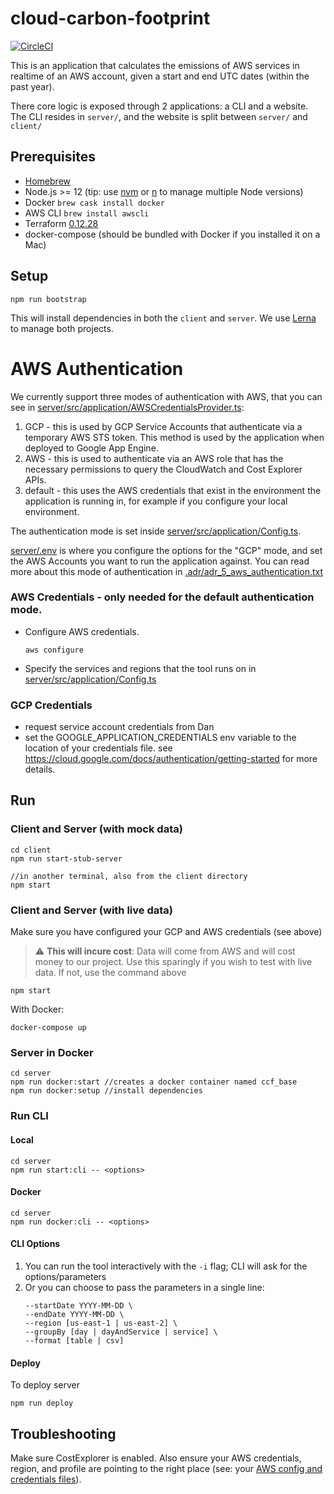 # cloud-carbon-footprint

[![CircleCI](https://circleci.com/gh/twlabs/cloud-carbon-footprint.svg?style=shield&circle-token=82a0b0fe3e8ea0756b36f185d500ee10d191838e)](https://circleci.com/gh/twlabs/cloud-carbon-footprint/tree/trunk)

This is an application that calculates the emissions of AWS services in realtime of an AWS account, given a start and end UTC dates (within the past year).

There core logic is exposed through 2 applications: a CLI and a website. The CLI resides in `server/`, and the website is split between `server/` and `client/`

## Prerequisites

- [Homebrew](https://brew.sh)
- Node.js >= 12 (tip: use [nvm](https://github.com/nvm-sh/nvm) or [n](https://github.com/tj/n) to manage multiple Node versions)
- Docker `brew cask install docker`
- AWS CLI `brew install awscli`
- Terraform [0.12.28](https://releases.hashicorp.com/terraform/0.12.28/) 
- docker-compose (should be bundled with Docker if you installed it on a Mac)

## Setup

```
npm run bootstrap
```

This will install dependencies in both the `client` and `server`. We use [Lerna](https://lerna.js.org) to manage both projects.

# AWS Authentication 

We currently support three modes of authentication with AWS, that you can see in [server/src/application/AWSCredentialsProvider.ts](server/src/application/AWSCredentialsProvider.ts):

1. GCP - this is used by GCP Service Accounts that authenticate via a temporary AWS STS token. This method is used by the application when deployed to Google App Engine.
2. AWS - this is used to authenticate via an AWS role that has the necessary permissions to query the CloudWatch and Cost Explorer APIs.   
3. default - this uses the AWS credentials that exist in the environment the application is running in, for example if you configure your local environment.   

The authentication mode is set inside [server/src/application/Config.ts](server/src/application/Config.ts).

[server/.env](server/.env) is where you configure the options for the "GCP" mode, and set the AWS Accounts you want to run the application against. 
You can read more about this mode of authentication in [.adr/adr_5_aws_authentication.txt](.adr/adr_5_aws_authentication.txt)

### AWS Credentials - only needed for the default authentication mode. 
 
- Configure AWS credentials.
  ```
  aws configure
  ```
- Specify the services and regions that the tool runs on in [server/src/application/Config.ts](server/src/application/Config.ts)

### GCP Credentials

- request service account credentials from Dan
- set the GOOGLE_APPLICATION_CREDENTIALS env variable to the location of your credentials file.
see https://cloud.google.com/docs/authentication/getting-started for more details.

## Run

### Client and Server (with mock data)
```
cd client
npm run start-stub-server

//in another terminal, also from the client directory
npm start
```

### Client and Server (with live data)
Make sure you have configured your GCP and AWS credentials (see above)
> :warning: **This will incure cost**: Data will come from AWS and will cost money to our project. Use this sparingly if you wish to test with live data. If not, use the command above

```
npm start
```

With Docker:

```
docker-compose up
```


### Server in Docker

```
cd server
npm run docker:start //creates a docker container named ccf_base
npm run docker:setup //install dependencies
```

### Run CLI

#### Local

```
cd server
npm run start:cli -- <options>
```

#### Docker

```
cd server
npm run docker:cli -- <options>
```

#### CLI Options

1. You can run the tool interactively with the `-i` flag; CLI will ask for the options/parameters
1. Or you can choose to pass the parameters in a single line:
   ```
   --startDate YYYY-MM-DD \
   --endDate YYYY-MM-DD \
   --region [us-east-1 | us-east-2] \
   --groupBy [day | dayAndService | service] \
   --format [table | csv]
   ```

#### Deploy 

To deploy server

```
npm run deploy
```

## Troubleshooting

Make sure CostExplorer is enabled. Also ensure your AWS credentials, region, and profile are pointing to the right place (see: your [AWS config and credentials files](https://docs.aws.amazon.com/cli/latest/userguide/cli-configure-profiles.html)).
